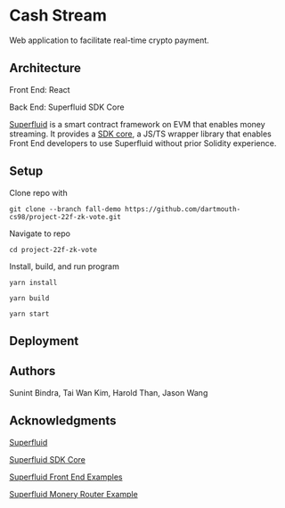 # Cash Stream

Web application to facilitate real-time crypto payment.

## Architecture

Front End: React

Back End: Superfluid SDK Core

[Superfluid](https://docs.superfluid.finance/superfluid/) is a smart contract framework on EVM that enables money streaming.
It provides a [SDK core](https://docs.superfluid.finance/superfluid/developers/sdk-core), a JS/TS wrapper library that enables Front End developers to use Superfluid without prior Solidity experience.

## Setup
Clone repo with
```
git clone --branch fall-demo https://github.com/dartmouth-cs98/project-22f-zk-vote.git
```
Navigate to repo
```
cd project-22f-zk-vote 
```
Install, build, and run program
```
yarn install
```
```
yarn build
```
```
yarn start
```

## Deployment



## Authors

Sunint Bindra, Tai Wan Kim, Harold Than, Jason Wang

## Acknowledgments

[Superfluid](https://docs.superfluid.finance/superfluid/)

[Superfluid SDK Core](https://docs.superfluid.finance/superfluid/developers/sdk-core)

[Superfluid Front End Examples](https://docs.superfluid.finance/superfluid/developers/constant-flow-agreement-cfa/money-streaming-1)

[Superfluid Monery Router Example](https://github.com/superfluid-finance/super-examples/tree/main/projects/money-streaming-intro)
